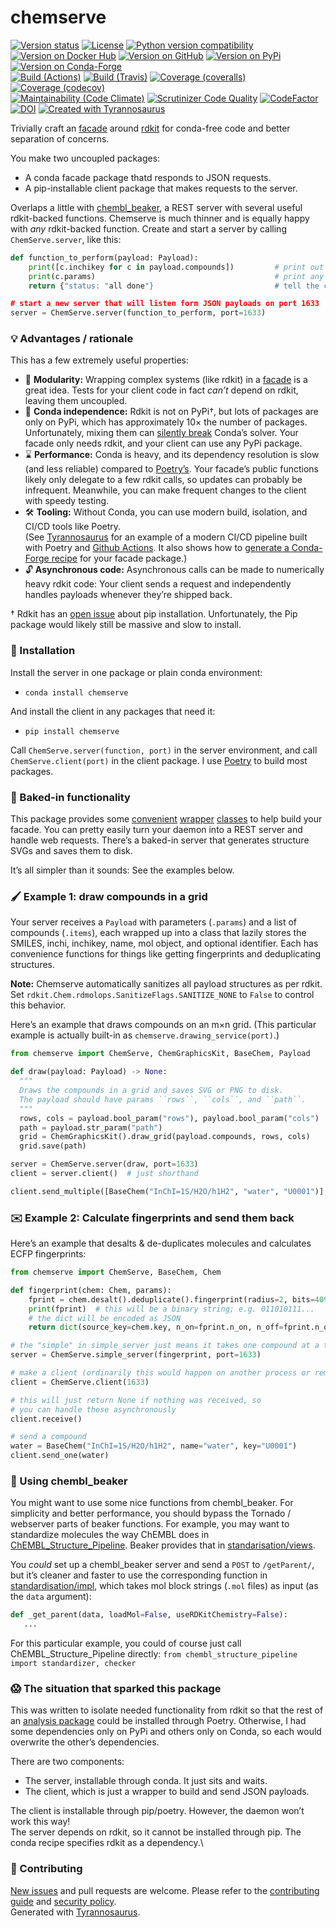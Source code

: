 # chemserve

[![Version status](https://img.shields.io/pypi/status/chemserve?label=status)](https://pypi.org/project/chemserve)
[![License](https://img.shields.io/badge/License-Apache%202.0-blue.svg)](https://opensource.org/licenses/Apache-2.0)
[![Python version compatibility](https://img.shields.io/pypi/pyversions/chemserve?label=Python)](https://pypi.org/project/chemserve)
[![Version on Docker Hub](https://img.shields.io/docker/v/dmyersturnbull/chemserve?color=green&label=Docker%20Hub)](https://hub.docker.com/repository/docker/dmyersturnbull/chemserve)
[![Version on GitHub](https://img.shields.io/github/v/release/dmyersturnbull/chemserve?include_prereleases&label=GitHub)](https://github.com/dmyersturnbull/chemserve/releases)
[![Version on PyPi](https://img.shields.io/pypi/v/chemserve?label=PyPi)](https://pypi.org/project/chemserve)
[![Version on Conda-Forge](https://img.shields.io/conda/vn/conda-forge/chemserve?label=Conda-Forge)](https://anaconda.org/conda-forge/chemserve)  
[![Build (Actions)](https://img.shields.io/github/workflow/status/dmyersturnbull/chemserve/Build%20&%20test?label=Tests)](https://github.com/dmyersturnbull/chemserve/actions)
[![Build (Travis)](https://www.travis-ci.com/dmyersturnbull/chemserve.svg?branch=main)](https://travis-ci.com/dmyersturnbull/chemserve)
[![Coverage (coveralls)](https://coveralls.io/repos/github/dmyersturnbull/chemserve/badge.svg?branch=main&service=github)](https://coveralls.io/github/dmyersturnbull/chemserve?branch=main)
[![Coverage (codecov)](https://codecov.io/github/dmyersturnbull/chemserve/coverage.svg)](https://codecov.io/gh/dmyersturnbull/chemserve)  
[![Maintainability (Code Climate)](https://api.codeclimate.com/v1/badges/01edf61996c06b0f47c2/maintainability)](https://codeclimate.com/github/dmyersturnbull/chemserve/maintainability)
[![Scrutinizer Code Quality](https://scrutinizer-ci.com/g/dmyersturnbull/chemserve/badges/quality-score.png?b=main)](https://scrutinizer-ci.com/g/dmyersturnbull/chemserve/?branch=main)
[![CodeFactor](https://www.codefactor.io/repository/github/dmyersturnbull/chemserve/badge)](https://www.codefactor.io/repository/github/dmyersturnbull/chemserve)  
[![DOI](https://zenodo.org/badge/DOI/10.5281/zenodo.4485186.svg)](https://doi.org/10.5281/zenodo.4485186)
[![Created with Tyrannosaurus](https://img.shields.io/badge/Created_with-Tyrannosaurus-0000ff.svg)](https://github.com/dmyersturnbull/tyrannosaurus)

Trivially craft an [facade](https://en.wikipedia.org/wiki/Facade_pattern) around [rdkit](https://www.rdkit.org/)
for conda-free code and better separation of concerns.

You make two uncoupled packages:
- A conda facade package thatd responds to JSON requests.
- A pip-installable client package that makes requests to the server.

Overlaps a little with [chembl_beaker](https://github.com/chembl/chembl_beaker/),
a REST server with several useful rdkit-backed functions.
Chemserve is much thinner and is equally happy with *any* rdkit-backed function.
Create and start a server by calling `ChemServe.server`, like this:

```python
def function_to_perform(payload: Payload):
    print([c.inchikey for c in payload.compounds])         # print out our compounds
    print(c.params)                                        # print any arguments or flags
    return {"status: "all done"}                           # tell the client we finished

# start a new server that will listen form JSON payloads on port 1633
server = ChemServe.server(function_to_perform, port=1633)
```

### 💡 Advantages / rationale

This has a few extremely useful properties:

- 🔌 **Modularity:** Wrapping complex systems (like rdkit) in a [facade](https://en.wikipedia.org/wiki/Facade_pattern)
  is a great idea. Tests for your client code in fact *can’t* depend on rdkit, leaving them uncoupled.
- 🐍 **Conda independence:** Rdkit is not on PyPi†, but lots of packages are only on PyPi, which has approximately
  10× the number of packages.  
  Unfortunately, mixing them can [silently break](https://dmyersturnbull.github.io/#-the-python-build-landscape)
  Conda’s solver. Your facade only needs rdkit, and your client can use any PyPi package.
- ⌛ **Performance:** Conda is heavy, and its dependency resolution is slow (and less reliable) compared to
  [Poetry’s](https://python-poetry.org).
  Your facade’s public functions likely only delegate to a few rdkit calls, so updates can probably be infrequent.
  Meanwhile, you can make frequent changes to the client with speedy testing.
- 🛠️ **Tooling:** Without Conda, you can use modern build, isolation, and CI/CD tools like Poetry.  
  (See [Tyrannosaurus](https://github.com/dmyersturnbull/tyrannosaurus) for an example of a modern CI/CD pipeline
  built with Poetry and [Github Actions](https://github.com/features/actions).
  It also shows how to [generate a Conda-Forge recipe](https://tyrannosaurus.readthedocs.io/en/stable/anaconda.html)
  for your facade package.)
- 🔓 **Asynchronous code:** Asynchronous calls can be made to numerically heavy rdkit code:
  Your client sends a request and independently handles payloads whenever they’re shipped back.

† Rdkit has an [open issue](https://github.com/rdkit/rdkit/issues/1812) about pip installation.
Unfortunately, the Pip package would likely still be massive and slow to install.

### 🔨 Installation

Install the server in one package or plain conda environment:
- `conda install chemserve`

And install the client in any packages that need it:
- `pip install chemserve`

Call `ChemServe.server(function, port)` in the server environment,
and call `ChemServe.client(port)` in the client package.
I use [Poetry](https://python-poetry.org) to build most packages.

### 🎁 Baked-in functionality

This package provides some [convenient](https://github.com/dmyersturnbull/chemserve/blob/master/chemserve/models.py)
[wrapper](https://github.com/dmyersturnbull/chemserve/blob/master/chemserve/_concrete_base.py)
[classes](https://github.com/dmyersturnbull/chemserve/blob/master/chemserve/graphics.py) to help build your facade.
You can pretty easily turn your daemon into a REST server and handle web requests.
There’s a baked-in server that generates structure SVGs and saves them to disk.

It’s all simpler than it sounds: See the examples below.

### 🖌️ Example 1: draw compounds in a grid

Your server receives a `Payload` with parameters (`.params`) and a list of compounds (`.items`),
each wrapped up into a class that lazily stores the SMILES, inchi, inchikey, name, mol object, and optional identifier.
Each has convenience functions for things like getting fingerprints and deduplicating structures.

**Note:** Chemserve automatically sanitizes all payload structures as per rdkit.
Set `rdkit.Chem.rdmolops.SanitizeFlags.SANITIZE_NONE` to `False` to control this behavior.

Here’s an example that draws compounds on an m×n grid.
(This particular example is actually built-in as `chemserve.drawing_service(port)`.)

```python
from chemserve import ChemServe, ChemGraphicsKit, BaseChem, Payload

def draw(payload: Payload) -> None:
  """
  Draws the compounds in a grid and saves SVG or PNG to disk.
  The payload should have params ``rows``, ``cols``, and ``path``.
  """
  rows, cols = payload.bool_param("rows"), payload.bool_param("cols")
  path = payload.str_param("path")
  grid = ChemGraphicsKit().draw_grid(payload.compounds, rows, cols)
  grid.save(path)

server = ChemServe.server(draw, port=1633)
client = server.client()  # just shorthand

client.send_multiple([BaseChem("InChI=1S/H2O/h1H2", "water", "U0001")], params=None)
```

### ✉️ Example 2: Calculate fingerprints and send them back

Here’s an example that desalts & de-duplicates molecules and calculates ECFP fingerprints:

```python
from chemserve import ChemServe, BaseChem, Chem

def fingerprint(chem: Chem, params):
    fprint = chem.desalt().deduplicate().fingerprint(radius=2, bits=4096)
    print(fprint)  # this will be a binary string; e.g. 011010111...
    # the dict will be encoded as JSON
    return dict(source_key=chem.key, n_on=fprint.n_on, n_off=fprint.n_off

# the "simple" in simple_server just means it takes one compound at a time
server = ChemServe.simple_server(fingerprint, port=1633)

# make a client (ordinarily this would happen on another process or remotely)
client = ChemServe.client(1633)

# this will just return None if nothing was received, so
# you can handle these asynchronously
client.receive()

# send a compound
water = BaseChem("InChI=1S/H2O/h1H2", name="water", key="U0001")
client.send_one(water)
```

### 🔌 Using chembl_beaker

You might want to use some nice functions from chembl_beaker.
For simplicity and better performance, you should bypass the Tornado / webserver parts of beaker functions.
For example, you may want to standardize molecules the way ChEMBL does in [ChEMBL_Structure_Pipeline](https://github.com/chembl/ChEMBL_Structure_Pipeline).
Beaker provides that in [standarisation/views](https://github.com/chembl/chembl_beaker/blob/master/src/chembl_beaker/beaker/core_apps/standarisation/views.py).

You *could* set up a chembl_beaker server and send a `POST` to `/getParent/`,
but it’s cleaner and faster to use the corresponding function in [standardisation/impl](https://github.com/chembl/chembl_beaker/blob/master/src/chembl_beaker/beaker/core_apps/standarisation/impl.py),
which takes mol block strings (`.mol` files) as input (as the `data` argument):

```python
def _get_parent(data, loadMol=False, useRDKitChemistry=False):
   ...
```

For this particular example, you could of course just call ChEMBL_Structure_Pipeline directly:
`from chembl_structure_pipeline import standardizer, checker`

### 😱 The situation that sparked this package

This was written to isolate needed functionality from rdkit
so that the rest of an [analysis package](https://github.com/dmyersturnbull/sauronlab)
could be installed through Poetry.
Otherwise, I had some dependencies only on PyPi and others only on Conda,
so each would overwrite the other’s dependencies.

There are two components:
- The server, installable through conda. It just sits and waits.
- The client, which is just a wrapper to build and send JSON payloads.

The client is installable through pip/poetry. However, the daemon won’t work this way!  
The server depends on rdkit, so it cannot be installed through pip.
The conda recipe specifies rdkit as a dependency.\

### 🍁 Contributing

[New issues](https://github.com/dmyersturnbull/chemserve/issues) and pull requests are welcome.
Please refer to the [contributing guide](https://github.com/dmyersturnbull/chemserve/blob/master/CONTRIBUTING.md)
and [security policy](https://github.com/dmyersturnbull/chemserve/blob/master/SECURITY.md).  
Generated with [Tyrannosaurus](https://github.com/dmyersturnbull/tyrannosaurus).
